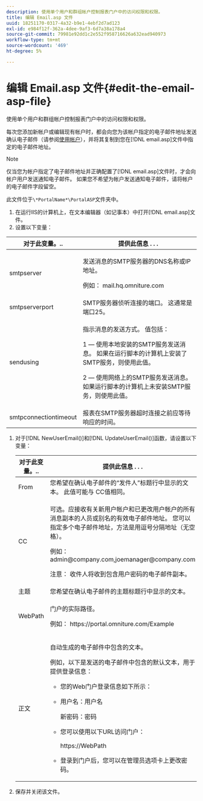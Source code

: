 ```yaml
---
description: 使用单个用户和群组帐户控制报表门户中的访问权限和权限。
title: 编辑 Email.asp 文件
uuid: 18251170-0317-4a32-b9e1-4ebf2d7ad123
exl-id: e984f12f-362a-4dee-9af3-6d7a38a178a4
source-git-commit: 79981e92dd1c2e552f958716626a632ead940973
workflow-type: tm+mt
source-wordcount: '469'
ht-degree: 5%

---
```


# 编辑 Email.asp 文件{#edit-the-email-asp-file}

使用单个用户和群组帐户控制报表门户中的访问权限和权限。

每次您添加新帐户或编辑现有帐户时，都会向您为该帐户指定的电子邮件地址发送确认电子邮件（请参阅[使用帐户](../../../home/c-rpt-oview/c-admin-rpt/c-work-accts/c-work-accts.md#concept-c933a1940bda4a3489d61d8af315e45d)），并将其复制到您在[!DNL email.asp]文件中指定的电子邮件地址。

>[!NOTE]
>
>仅当您为帐户指定了电子邮件地址并正确配置了[!DNL email.asp]文件时，才会向帐户用户发送通知电子邮件。 如果您不希望为帐户发送通知电子邮件，请将帐户的电子邮件字段留空。

此文件位于`\*PortalName*\PortalASP`文件夹中。

1. 在运行IIS的计算机上，在文本编辑器（如记事本）中打开[!DNL email.asp]文件。
1. 设置以下变量：

<table id="table_44F52DA266364DF993C40678A28E0F0D">
 <thead>
  <tr>
   <th colname="col1" class="entry"> 对于此变量。.. </th>
   <th colname="col2" class="entry"> 提供此信息 . . . </th>
  </tr>
 </thead>
 <tbody>
  <tr>
   <td colname="col1"> smtpserver </td>
   <td colname="col2"> <p>发送消息的SMTP服务器的DNS名称或IP地址。 </p> <p>例如：<span class="filepath"> mail.hq.omniture.com</span></p> </td>
  </tr>
  <tr>
   <td colname="col1"> smtpserverport </td>
   <td colname="col2"> SMTP服务器侦听连接的端口。 这通常是端口25。 </td>
  </tr>
  <tr>
   <td colname="col1"> sendusing </td>
   <td colname="col2"> <p>指示消息的发送方式。 值包括： </p> <p>1 — 使用本地安装的SMTP服务发送消息。 如果在运行脚本的计算机上安装了SMTP服务，则使用此值。 </p> <p>2 — 使用网络上的SMTP服务发送消息。 如果运行脚本的计算机上未安装SMTP服务，则使用此值。 </p> </td>
  </tr>
  <tr>
   <td colname="col1"> smtpconnectiontimeout </td>
   <td colname="col2"><span class="wintitle">报表</span>在SMTP服务器超时连接之前应等待响应的时间。 </td>
  </tr>
 </tbody>
</table>

1. 对于[!DNL NewUserEmail()]和[!DNL UpdateUserEmail()]函数，请设置以下变量：

   <table id="table_91C5E36B84A94C4097EE5993592BE587">
   <thead>
   <tr>
      <th colname="col1" class="entry"> 对于此变量。.. </th>
      <th colname="col2" class="entry"> 提供此信息 . . . </th>
   </tr>
   </thead>
   <tbody>
   <tr>
      <td colname="col1"> From </td>
      <td colname="col2">您希望在确认电子邮件的“发件人”标题行中显示的文本。 此值可能与<span class="wintitle"> CC</span>值相同。 </td>
   </tr>
   <tr>
      <td colname="col1"> CC </td>
      <td colname="col2"> <p>可选。应接收有关新用户帐户和已更改用户帐户的所有消息副本的人员或别名的有效电子邮件地址。 您可以指定多个电子邮件地址，方法是用逗号分隔地址（无空格）。 </p> <p>例如：<span class="filepath"> admin@company.com,joemanager@company.com</span></p> <p> <p>注意： 收件人将收到包含用户密码的电子邮件副本。 </p> </p> </td>
   </tr>
   <tr>
      <td colname="col1"> 主题 </td>
      <td colname="col2"> 您希望在确认电子邮件的主题标题行中显示的文本。 </td>
   </tr>
   <tr>
      <td colname="col1"> WebPath </td>
      <td colname="col2"> <p>门户的实际路径。 </p> <p>例如：<span class="filepath"> https://portal.omniture.com/Example</span></p> </td>
   </tr>
   <tr>
      <td colname="col1"> 正文 </td>
      <td colname="col2"> <p>自动生成的电子邮件中包含的文本。 </p> <p>例如，以下是发送的电子邮件中包含的默认文本，用于提供登录信息：
      <ul id="ul_7FF2E7399AB64D279EC5794AB02C9749">
      <li id="li_7CBCC5CFF9E04776BBC893278785AEE7">您的Web门户登录信息如下所示： </li>
      <li id="li_5346F0AB3568444B88117C295D8E99C5"><p>用户名：用户名 </p><p>新密码：密码 </p></li>
      <li id="li_B0D1FAE818BA42CF8546796800A1AA08"><p>您可以使用以下URL访问门户： </p><p><span class="filepath"> https://WebPath</span></p></li>
      <li id="li_7CD71EBDFA1D418F960040569CD511EB">登录到门户后，您可以在<span class="wintitle">管理员</span>选项卡上更改密码。 </li>
      </ul></p> </td>
   </tr>
   </tbody>
   </table>

1. 保存并关闭该文件。
